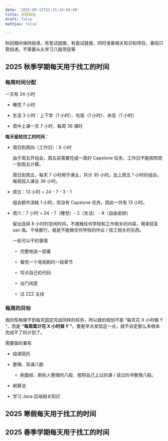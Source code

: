 ```yaml
---
date: '2025-09-22T21:15:34-04:00'
title: 日程规划
draft: false
mathjax: false

---
```


秋招期间保持投递，有笔试就做，有面试就接，同时准备相关知识和项目，春招只管投递，不需要从头学习八股项目等

## 2025 秋季学期每天用于找工的时间

### 每周时间分配

一天有 24 小时

- 睡觉 7 小时

- 生活 3 小时：上下学（1 小时）、吃饭（1 小时）、休息（1 小时）

- 周中上课一天 7 小时，每周 36 课时

**每天留给找工的时间**：

- 周日到周四（工作日）：6 小时

  由于周五开组会，周五前需要完成一周的 Capstone 任务，工作日不能按照周一到周五计算。

  周日到周五，每天 7 小时用于课业，共计 35 小时。加上周五 1 小时的组会，每周投入课业 36 小时。

- 周五：13 小时 = 24 - 7 - 3 - 1

  组会额外消耗 1 小时，但没有 Capstone 任务，因此一共有 13 小时。

- 周六：7 小时 = 24 - 7（睡觉）- 2（生活） - 8（自由安排）

  留出连续 8 小时的空闲时间，不接触任何学校和工作相关的内容，用来回复 san 值。干啥都行，就是不能做任何学校的作业 / 找工相关的东西。

  一些可以干的事情

  - 完整地追一部番

  - 看完一个电视剧的一段章节

  - 写点自己的代码

  - 出门闲逛

  - 过 ZZZ 主线

### 每周的目标

我的性格做不到每天固定完成同样的任务，所以我的规划不是 “每天花 X 小时做 Y ”，而是 **“每周累计花 X 小时做 Y ”**。要是早点发现这一点，就不会定那么多根本完成不了的计划了。

需要做的事有

- 投递简历

- 整理、背诵八股

  - 刷面经、刷别人整理的八股、按照自己上过的课 / 读过的书整理八股。

- 刷算法

- 学习 Java 后端相关知识

## 2025 寒假每天用于找工的时间

## 2025 春季学期每天用于找工的时间

